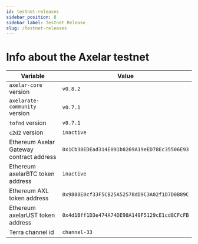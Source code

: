 ```yaml
---
id: testnet-releases
sidebar_position: 8
sidebar_label: Testnet Release
slug: /testnet-releases
---
```


# Info about the Axelar testnet

Variable  | Value
------------- | -------------
`axelar-core` version | `v0.8.2`
`axelarate-community` version | `v0.7.1`
`tofnd` version | `v0.7.1`
`c2d2` version | `inactive`
Ethereum Axelar Gateway contract address | `0x1Cb38EDEad314E091b8269A19eED78Ec35506E93`
Ethereum axelarBTC token address | `inactive`
Ethereum AXL token address | `0x9888E0cf33F5CB25A52578dD9C3A02f1D7D0B89C`
Ethereum axelarUST token address | `0x4d1Bff1D3e474A74DE98A149F5129cE1cd8CFcFB`
Terra channel id | `channel-33`
